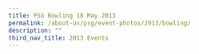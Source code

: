 ```yaml
---
title: PSG Bowling 18 May 2013
permalink: /about-us/psg/event-photos/2013/bowling/
description: ""
third_nav_title: 2013 Events
---
```

